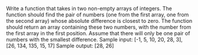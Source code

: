 Write a function that takes in two non-empty arrays of integers. 
The function should find the pair of numbers (one from the first array, 
one from the second array) whose absolute difference is closest to zero. 
The function should return an array containing these two numbers, with the 
number from the first array in the first position. Assume that there will 
only be one pair of numbers with the smallest difference.
Sample input: [-1, 5, 10, 20, 28, 3], [26, 134, 135, 15, 17]
Sample output: [28, 26]